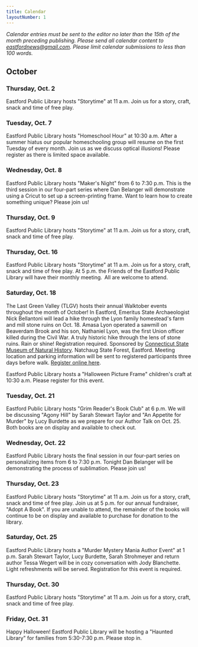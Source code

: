 ```yaml
---
title: Calendar
layoutNumber: 1
---
```


*Calendar entries must be sent to the editor no later than the 15th of
the month preceding publishing. Please send all calendar content to
<eastfordnews@gmail.com>. Please limit calendar submissions to less than
100 words.*

## October

### Thursday, Oct. 2

Eastford Public Library hosts "Storytime" at 11 a.m. Join us for a
story, craft, snack and time of free play. 

### Tuesday, Oct. 7

Eastford Public Library hosts "Homeschool Hour" at 10:30 a.m. After a
summer hiatus our popular homeschooling group will resume on the first
Tuesday of every month. Join us as we discuss optical illusions! Please
register as there is limited space available.

### Wednesday, Oct. 8

Eastford Public Library hosts "Maker's Night" from 6 to 7:30 p.m. This
is the third session in our four-part series where Dan Belanger will
demonstrate using a Cricut to set up a screen-printing frame. Want to
learn how to create something unique? Please join us!

### Thursday, Oct. 9

Eastford Public Library hosts "Storytime" at 11 a.m. Join us for a
story, craft, snack and time of free play.

### Thursday, Oct. 16

Eastford Public Library hosts "Storytime" at 11 a.m. Join us for a
story, craft, snack and time of free play. At 5 p.m. the Friends of the
Eastford Public Library will have their monthly meeting.  All are
welcome to attend.

### Saturday, Oct. 18

The Last Green Valley (TLGV) hosts their annual Walktober events
throughout the month of October! In Eastford, Emeritus State
Archaeologist Nick Bellantoni will lead a hike through the Lyon family 
homestead's farm and mill stone ruins on Oct. 18. Amasa Lyon operated a
sawmill on Beaverdam Brook and his son, Nathaniel Lyon, was the first
Union officer killed during the Civil War. A truly historic hike through
the lens of stone ruins. Rain or shine! Registration required. Sponsored
by [Connecticut State Museum of Natural History](https://csmnh.uconn.edu/).
Natchaug State Forest, Eastford. Meeting location and parking
information will be sent to registered participants three days before
walk. [Register online here](https://s.uconn.edu/ruinsct2025).

Eastford Public Library hosts a "Halloween Picture Frame" children's
craft at 10:30 a.m. Please register for this event.

### Tuesday, Oct. 21

Eastford Public Library hosts "Grim Reader's Book Club" at 6 p.m. We
will be discussing "Agony Hill" by Sarah Stewart Taylor and "An Appetite 
for Murder" by Lucy Burdette as we prepare for our Author Talk on Oct. 25. 
Both books are on display and available to check out.

### Wednesday, Oct. 22

Eastford Public Library hosts the final session in our four-part series
on personalizing items from 6 to 7:30 p.m. Tonight Dan Belanger will be
demonstrating the process of sublimation. Please join us!

### Thursday, Oct. 23

Eastford Public Library hosts "Storytime" at 11 a.m. Join us for a
story, craft, snack and time of free play. Join us at 5 p.m. for our
annual fundraiser, "Adopt A Book". If you are unable to attend, the
remainder of the books will continue to be on display and available to
purchase for donation to the library.

### Saturday, Oct. 25

Eastford Public Library hosts a "Murder Mystery Mania Author Event" at 1
p.m. Sarah Stewart Taylor, Lucy Burdette, Sarah Strohmeyer and return
author Tessa Wegert will be in cozy conversation with Jody Blanchette.
Light refreshments will be served. Registration for this event is
required.

### Thursday, Oct. 30

Eastford Public Library hosts "Storytime" at 11 a.m. Join us for a
story, craft, snack and time of free play. 

### Friday, Oct. 31

Happy Halloween! Eastford Public Library will be hosting a "Haunted
Library" for families from 5:30-7:30 p.m. Please stop in.
